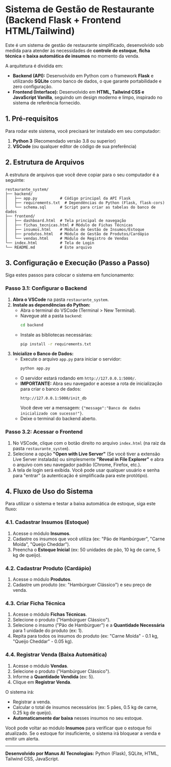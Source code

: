 # Sistema de Gestão de Restaurante (Backend Flask + Frontend HTML/Tailwind)

Este é um sistema de gestão de restaurante simplificado, desenvolvido sob medida para atender às necessidades de **controle de estoque**, **ficha técnica** e **baixa automática de insumos** no momento da venda.

A arquitetura é dividida em:
*   **Backend (API):** Desenvolvido em Python com o framework **Flask** e utilizando **SQLite** como banco de dados, o que garante portabilidade e zero configuração.
*   **Frontend (Interface):** Desenvolvido em **HTML, Tailwind CSS e JavaScript Vanilla**, seguindo um design moderno e limpo, inspirado no sistema de referência fornecido.

## 1. Pré-requisitos

Para rodar este sistema, você precisará ter instalado em seu computador:

1.  **Python 3** (Recomendado versão 3.8 ou superior)
2.  **VSCode** (ou qualquer editor de código de sua preferência)

## 2. Estrutura de Arquivos

A estrutura de arquivos que você deve copiar para o seu computador é a seguinte:

```
restaurante_system/
├── backend/
│   ├── app.py          # Código principal da API Flask
│   ├── requirements.txt  # Dependências do Python (Flask, flask-cors)
│   └── schema.sql      # Script para criar as tabelas do banco de dados
├── frontend/
│   ├── dashboard.html  # Tela principal de navegação
│   ├── fichas_tecnicas.html # Módulo de Fichas Técnicas
│   ├── insumos.html    # Módulo de Gestão de Insumos/Estoque
│   ├── produtos.html   # Módulo de Gestão de Produtos/Cardápio
│   └── vendas.html     # Módulo de Registro de Vendas
└── index.html          # Tela de Login
└── README.md           # Este arquivo
```

## 3. Configuração e Execução (Passo a Passo)

Siga estes passos para colocar o sistema em funcionamento:

### Passo 3.1: Configurar o Backend

1.  **Abra o VSCode** na pasta `restaurante_system`.
2.  **Instale as dependências do Python:**
    *   Abra o terminal do VSCode (Terminal > New Terminal).
    *   Navegue até a pasta `backend`:
        ```bash
        cd backend
        ```
    *   Instale as bibliotecas necessárias:
        ```bash
        pip install -r requirements.txt
        ```
3.  **Inicialize o Banco de Dados:**
    *   Execute o arquivo `app.py` para iniciar o servidor:
        ```bash
        python app.py
        ```
    *   O servidor estará rodando em `http://127.0.0.1:5000/`.
    *   **IMPORTANTE:** Abra seu navegador e acesse a rota de inicialização para criar o banco de dados:
        ```
        http://127.0.0.1:5000/init_db
        ```
        Você deve ver a mensagem: `{"message":"Banco de dados inicializado com sucesso!"}`.
    *   Deixe o terminal do backend aberto.

### Passo 3.2: Acessar o Frontend

1.  No VSCode, clique com o botão direito no arquivo `index.html` (na raiz da pasta `restaurante_system`).
2.  Selecione a opção **"Open with Live Server"** (Se você tiver a extensão Live Server instalada) ou simplesmente **"Reveal in File Explorer"** e abra o arquivo com seu navegador padrão (Chrome, Firefox, etc.).
3.  A tela de login será exibida. Você pode usar qualquer usuário e senha para "entrar" (a autenticação é simplificada para este protótipo).

## 4. Fluxo de Uso do Sistema

Para utilizar o sistema e testar a baixa automática de estoque, siga este fluxo:

### 4.1. Cadastrar Insumos (Estoque)

1.  Acesse o módulo **Insumos**.
2.  Cadastre os insumos que você utiliza (ex: "Pão de Hambúrguer", "Carne Moída", "Queijo Cheddar").
3.  Preencha o **Estoque Inicial** (ex: 50 unidades de pão, 10 kg de carne, 5 kg de queijo).

### 4.2. Cadastrar Produto (Cardápio)

1.  Acesse o módulo **Produtos**.
2.  Cadastre um produto (ex: "Hambúrguer Clássico") e seu preço de venda.

### 4.3. Criar Ficha Técnica

1.  Acesse o módulo **Fichas Técnicas**.
2.  Selecione o produto ("Hambúrguer Clássico").
3.  Selecione o insumo ("Pão de Hambúrguer") e a **Quantidade Necessária** para 1 unidade do produto (ex: 1).
4.  Repita para todos os insumos do produto (ex: "Carne Moída" - 0.1 kg, "Queijo Cheddar" - 0.05 kg).

### 4.4. Registrar Venda (Baixa Automática)

1.  Acesse o módulo **Vendas**.
2.  Selecione o produto ("Hambúrguer Clássico").
3.  Informe a **Quantidade Vendida** (ex: 5).
4.  Clique em **Registrar Venda**.

O sistema irá:
*   Registrar a venda.
*   Calcular o total de insumos necessários (ex: 5 pães, 0.5 kg de carne, 0.25 kg de queijo).
*   **Automaticamente dar baixa** nesses insumos no seu estoque.

Você pode voltar ao módulo **Insumos** para verificar que o estoque foi atualizado. Se o estoque for insuficiente, o sistema irá bloquear a venda e emitir um alerta.

---
**Desenvolvido por Manus AI**
**Tecnologias:** Python (Flask), SQLite, HTML, Tailwind CSS, JavaScript.
